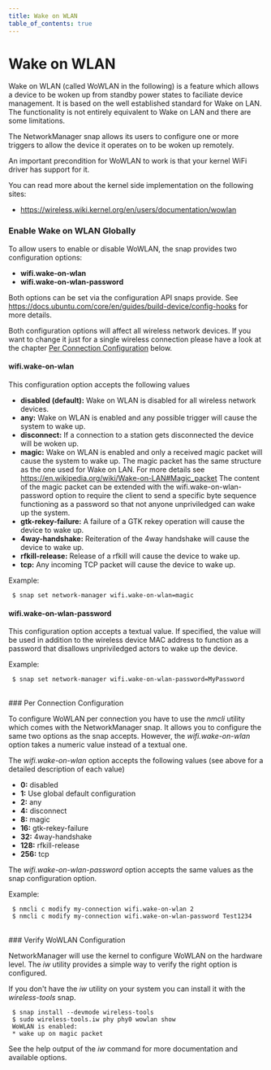 ```yaml
---
title: Wake on WLAN
table_of_contents: true
---
```


# Wake on WLAN

Wake on WLAN (called WoWLAN in the following) is a feature which allows a device
to be woken up from standby power states to faciliate device management. It is based
on the well established standard for Wake on LAN. The functionality is not entirely
equivalent to Wake on LAN and there are some limitations.

The NetworkManager snap allows its users to configure one or more triggers to allow
the device it operates on to be woken up remotely.

An important precondition for WoWLAN to work is that your kernel WiFi driver has
support for it.

You can read more about the kernel side implementation on the following sites:

 * <https://wireless.wiki.kernel.org/en/users/documentation/wowlan>

### Enable Wake on WLAN Globally

To allow users to enable or disable WoWLAN, the snap provides two configuration
options:

 * **wifi.wake-on-wlan**
 * **wifi.wake-on-wlan-password**

Both options can be set via the configuration API snaps provide. See
<https://docs.ubuntu.com/core/en/guides/build-device/config-hooks> for more
details.

Both configuration options will affect all wireless network devices. If you
want to change it just for a single wireless connection please have a look at
the chapter [Per Connection Configuration](#per-connection-configuration) below.


#### wifi.wake-on-wlan

This configuration option accepts the following values

 * **disabled (default):** Wake on WLAN is disabled for all wireless network devices.
 * **any:** Wake on WLAN is enabled and any possible trigger will cause the system to wake up.
 * **disconnect:** If a connection to a station gets disconnected the device will be woken up.
 * **magic:** Wake on WLAN is enabled and only a received magic packet will cause the
 system to wake up. The magic packet has the same structure as the one
 used for Wake on LAN. For more details see <https://en.wikipedia.org/wiki/Wake-on-LAN#Magic_packet>
 The content of the magic packet can be extended with the
 wifi.wake-on-wlan-password option to require the client to send a
 specific byte sequence functioning as a password so that not anyone
 unpriviledged can wake up the system.
 * **gtk-rekey-failure:** A failure of a GTK rekey operation will cause the device to wake up.
 * **4way-handshake:** Reiteration of the 4way handshake will cause the device to wake up.
 * **rfkill-release:** Release of a rfkill will cause the device to wake up.
 * **tcp:** Any incoming TCP packet will cause the device to wake up.

Example:

```
 $ snap set network-manager wifi.wake-on-wlan=magic
```

#### wifi.wake-on-wlan-password

This configuration option accepts a textual value. If specified, the value will
be used in addition to the wireless device MAC address to function as a password
that disallows unpriviledged actors to wake up the device.

Example:

```
 $ snap set network-manager wifi.wake-on-wlan-password=MyPassword
```
</br>
### Per Connection Configuration

To configure WoWLAN per connection you have to use the *nmcli* utility which comes
with the NetworkManager snap. It allows you to configure the same two options
as the snap accepts. However, the *wifi.wake-on-wlan* option takes a numeric value
instead of a textual one.

The *wifi.wake-on-wlan* option accepts the following values (see above for a detailed
description of each value)

 * **0:** disabled
 * **1:** Use global default configuration
 * **2:** any
 * **4:** disconnect
 * **8:** magic
 * **16:** gtk-rekey-failure
 * **32:** 4way-handshake
 * **128:** rfkill-release
 * **256:** tcp

The *wifi.wake-on-wlan-password* option accepts the same values as the snap
configuration option.

Example:

```
 $ nmcli c modify my-connection wifi.wake-on-wlan 2
 $ nmcli c modify my-connection wifi.wake-on-wlan-password Test1234
```
</br>
### Verify WoWLAN Configuration

NetworkManager will use the kernel to configure WoWLAN on the hardware level.
The *iw* utility provides a simple way to verify the right option is configured.

If you don't have the *iw* utility on your system you can install it with the
*wireless-tools* snap.

```
 $ snap install --devmode wireless-tools
 $ sudo wireless-tools.iw phy phy0 wowlan show
 WoWLAN is enabled:
 * wake up on magic packet
```

See the help output of the *iw* command for more documentation and available
options.
